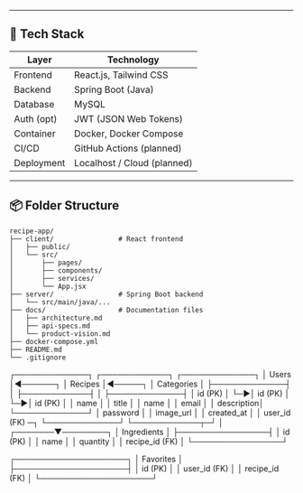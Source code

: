 
---

## 🧰 Tech Stack

| Layer         | Technology                 |
|---------------|-----------------------------|
| Frontend      | React.js, Tailwind CSS      |
| Backend       | Spring Boot (Java)          |
| Database      | MySQL                       |
| Auth (opt)    | JWT (JSON Web Tokens)       |
| Container     | Docker, Docker Compose      |
| CI/CD         | GitHub Actions (planned)    |
| Deployment    | Localhost / Cloud (planned) |

---

## 📦 Folder Structure

```plaintext
recipe-app/
├── client/                # React frontend
│   ├── public/
│   └── src/
│       ├── pages/
│       ├── components/
│       ├── services/
│       └── App.jsx
├── server/                # Spring Boot backend
│   └── src/main/java/...
├── docs/                  # Documentation files
│   ├── architecture.md
│   ├── api-specs.md
│   └── product-vision.md
├── docker-compose.yml
├── README.md
└── .gitignore
```

┌─────────────┐          ┌────────────┐         ┌─────────────┐
│   Users     │◄──────┐  │  Recipes   │◄─────┐  │   Categories │
├─────────────┤       │  ├────────────┤      │  ├─────────────┤
│ id (PK)     │       └─▶│ id (PK)    │      └─▶│ id (PK)      │
│ name        │          │ title      │         │ name         │
│ email       │          │ description│         └─────────────┘
│ password    │          │ image_url  │
│ created_at  │          │ user_id (FK) ─┐
└─────────────┘          └────────────┬─┘
                                      │
                              ┌───────▼────────┐
                              │  Ingredients   │
                              ├────────────────┤
                              │ id (PK)        │
                              │ name           │
                              │ quantity       │
                              │ recipe_id (FK) │
                              └────────────────┘

┌────────────────────┐
│   Favorites        │
├────────────────────┤
│ id (PK)            │
│ user_id (FK)       │
│ recipe_id (FK)     │
└────────────────────┘


